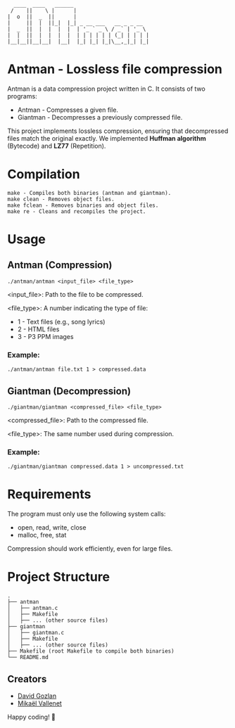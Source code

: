 ```
  ____  ____   ______ 
 /    ||    \ |      |
|  o  ||  _  ||      |
|     ||  |  ||_|  |_| _ __ ___   __ _ _ __  
|  _  ||  |  |  |  |  | '_ ` _ \ / _` | '_ \ 
|  |  ||  |  |  |  |  | | | | | | (_| | | | |
|__|__||__|__|  |__|  |_| |_| |_|\__,_|_| |_|
```
# Antman - Lossless file compression 

Antman is a data compression project written in C. It consists of two programs:

- Antman - Compresses a given file.
- Giantman - Decompresses a previously compressed file.

This project implements lossless compression, ensuring that decompressed files match the original exactly.
We implemented **Huffman algorithm** (Bytecode) and **LZ77** (Repetition).

# Compilation
```
make - Compiles both binaries (antman and giantman).
make clean - Removes object files.
make fclean - Removes binaries and object files.
make re - Cleans and recompiles the project.
```

# Usage

## Antman (Compression)

`./antman/antman <input_file> <file_type>`

<input_file>: Path to the file to be compressed.

<file_type>: A number indicating the type of file:

- 1 - Text files (e.g., song lyrics)
- 2 - HTML files
- 3 - P3 PPM images

### Example:

`./antman/antman file.txt 1 > compressed.data`

## Giantman (Decompression)

`./giantman/giantman <compressed_file> <file_type>`

<compressed_file>: Path to the compressed file.

<file_type>: The same number used during compression.

### Example:

`./giantman/giantman compressed.data 1 > uncompressed.txt`

# Requirements

The program must only use the following system calls:

- open, read, write, close
- malloc, free, stat

Compression should work efficiently, even for large files.

# Project Structure

```
.
├── antman
│   ├── antman.c
│   ├── Makefile
│   ├── ... (other source files)
├── giantman
│   ├── giantman.c
│   ├── Makefile
│   ├── ... (other source files)
├── Makefile (root Makefile to compile both binaries)
└── README.md
```
## Creators
 - [David Gozlan](https://github.com/Davphla)
 - [Mikaël Vallenet](https://github.com/Mikatech)

Happy coding! 🚀

